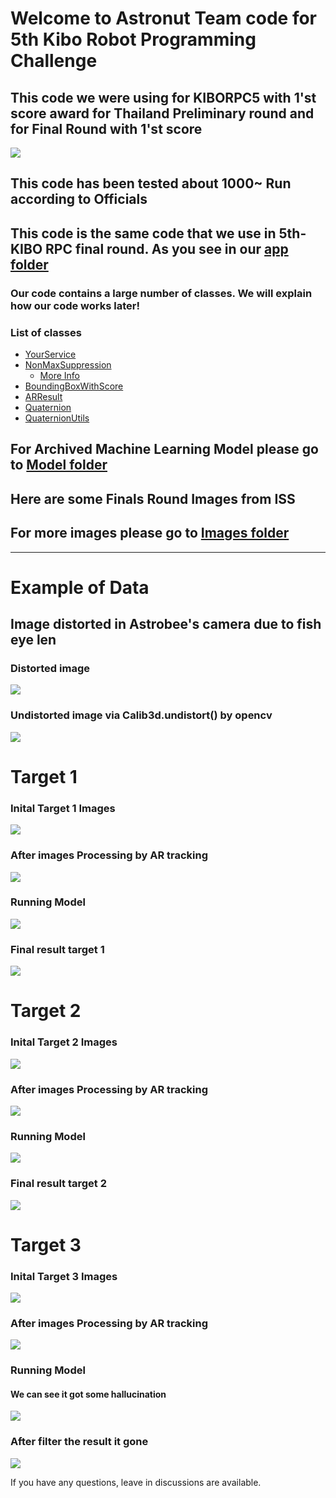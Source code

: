 # Welcome to Astronut Team code for 5th Kibo Robot Programming Challenge
## This code we were using for KIBORPC5 with 1'st score award for Thailand Preliminary round and for Final Round with 1'st score 
<img src="/Readme Images/Awards.jpg">

## This code has been tested about 1000~ Run according to Officials
## This code is the same code that we use in 5th-KIBO RPC final round. As you see in our [app folder](app/src/main/java/jp/jaxa/iss/kibo/rpc/thailand) <br />
### Our code contains a large number of classes. We will explain how our code works later! 
### List of classes 
- [YourService](app/src/main/java/jp/jaxa/iss/kibo/rpc/thailand/YourService.java) 
- [NonMaxSuppression](app/src/main/java/jp/jaxa/iss/kibo/rpc/thailand/NonMaxSuppression.java)
  - [More Info](https://github.com/KIBO-Astronut/5th-KIBO/blob/main/explain_class/Readme_Text/NMS.md)
- [BoundingBoxWithScore](app/src/main/java/jp/jaxa/iss/kibo/rpc/thailand/BoundingBoxWithScore.java) 
- [ARResult](app/src/main/java/jp/jaxa/iss/kibo/rpc/thailand/ARResult.java) 
- [Quaternion](app/src/main/java/jp/jaxa/iss/kibo/rpc/thailand/Quaternion.java) 
- [QuaternionUtils](app/src/main/java/jp/jaxa/iss/kibo/rpc/thailand/QuaternionUtils.java) 

## For Archived Machine Learning Model please go to [Model folder](https://github.com/KIBO-Astronut/5th-KIBO/tree/main/Tensorflow%20Lite%20model) 
## Here are some Finals Round Images from ISS
## For more images please go to [Images folder](https://github.com/KIBO-Astronut/5th-KIBO/tree/main/Readme%20Images/ImageFromISS)

---
# Example of Data

## Image distorted in Astrobee's camera due to fish eye len
### Distorted image

<img src="Readme Images/ImageFromISS/EMR-2.png"> 

### Undistorted image via Calib3d.undistort() by opencv


<img src="Readme Images/ImageFromISS/Pre-2.png"> 



# Target 1
### Inital Target 1 Images

<img src="Readme Images/ImageFromISS/Pre-1.png">

### After images Processing by AR tracking

<img src="Readme Images/ImageFromISS/post_1.png">

### Running Model

<img src="Readme Images/ImageFromISS/before_iou_1.png">

### Final result target 1

<img src="Readme Images/ImageFromISS/after_iou_1.png">


# Target 2
### Inital Target 2 Images

<img src="Readme Images/ImageFromISS/Pre-2.png">

### After images Processing by AR tracking

<img src="Readme Images/ImageFromISS/post_2.png">

### Running Model

<img src="Readme Images/ImageFromISS/before_iou_2.png">

### Final result target 2

<img src="Readme Images/ImageFromISS/after_iou_2.png">

# Target 3
### Inital Target 3 Images

<img src="Readme Images/ImageFromISS/Pre-3.png">

### After images Processing by AR tracking

<img src="Readme Images/ImageFromISS/post_3.png">

### Running Model
#### We can see it got some hallucination
<img src="Readme Images/ImageFromISS/before_iou_3.png">


### After filter the result it gone

<img src="Readme Images/ImageFromISS/after_iou_3.png">

If you have any questions, leave in discussions are available.



